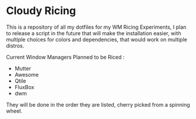 # Cloudy Ricing
This is a repository of all my dotfiles for my WM Ricing Experiments, I plan to release a script in the future that will make the installation easier, with multiple choices for colors and dependencies, that would work on multiple distros.

Current Window Managers Planned to be Riced :

- Mutter
- Awesome
- Qtile
- FluxBox
- dwm

They will be done in the order they are listed, cherry picked from a spinning wheel.
